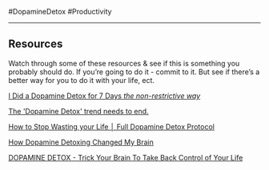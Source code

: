 #DopamineDetox #Productivity 
- - -
## Resources
Watch through some of these resources & see if this is something you probably should do. If you’re going to do it - commit to it. But see if there’s a better way for you to do it with your life, ect.

[I Did a Dopamine Detox for 7 Days *the non-restrictive way*](https://www.youtube.com/watch?v=ucggTp6E9Xs)

[The 'Dopamine Detox' trend needs to end.](https://www.youtube.com/watch?v=n8uuYfaM-ys)

[How to Stop Wasting your Life │ Full Dopamine Detox Protocol](https://www.youtube.com/watch?v=gh2m0dj_lFk)

[How Dopamine Detoxing Changed My Brain](https://www.youtube.com/watch?v=6KhHNWFhwPc)

[DOPAMINE DETOX - Trick Your Brain To Take Back Control of Your Life](https://www.youtube.com/watch?v=QKZ3vbkfOJo)

